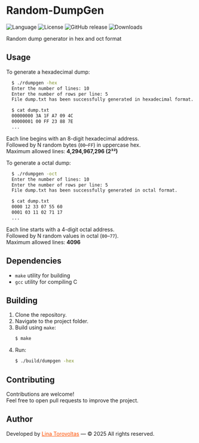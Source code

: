 # Random-DumpGen
![Language](https://img.shields.io/badge/language%20-%20C-blue)
![License](https://img.shields.io/github/license/lina-torovoltas/Random-DumpGen)
![GitHub release](https://img.shields.io/github/v/release/lina-torovoltas/Random-DumpGen)
![Downloads](https://img.shields.io/github/downloads/lina-torovoltas/Random-DumpGen/total)</br>

Random dump generator in hex and oct format


## Usage

To generate a hexadecimal dump:
```bash
  $ ./rdumpgen -hex
  Enter the number of lines: 10
  Enter the number of rows per line: 5
  File dump.txt has been successfully generated in hexadecimal format.

  $ cat dump.txt
  00000000 3A 1F A7 09 4C
  00000001 00 FF 23 88 7E
  ...
```

Each line begins with an 8-digit hexadecimal address.</br>
Followed by N random bytes (`00`–`FF`) in uppercase hex.</br>
Maximum allowed lines: **4,294,967,296 (2³²)**</br>

To generate a octal dump:

```bash
  $ ./rdumpgen -oct
  Enter the number of lines: 10
  Enter the number of rows per line: 5
  File dump.txt has been successfully generated in octal format.

  $ cat dump.txt
  0000 12 33 07 55 60
  0001 03 11 02 71 17
  ...
```

Each line starts with a 4-digit octal address.</br>
Followed by N random values in octal (`00`–`77`).</br>
Maximum allowed lines: **4096**</br>


## Dependencies

- `make` utility for building
- `gcc` utility for compiling C


## Building

1. Clone the repository.
2. Navigate to the project folder.
3. Build using `make`:
    ```bash
    $ make
    ```
4. Run:
    ```bash
    $ ./build/dumpgen -hex
    ```


## Contributing

Contributions are welcome!</br>
Feel free to open pull requests to improve the project.


## Author

Developed by <a href="https://github.com/lina-torovoltas" style="color:#ff4f00">Lina Torovoltas</a> — © 2025 All rights reserved.